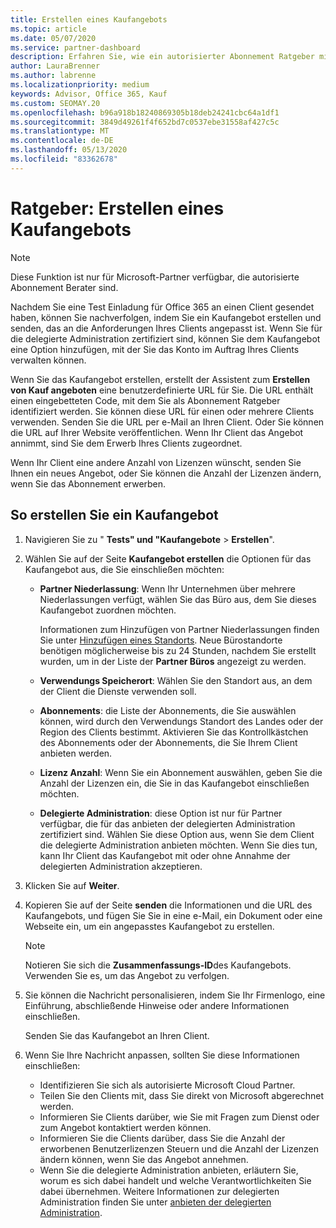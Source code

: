 ```yaml
---
title: Erstellen eines Kaufangebots
ms.topic: article
ms.date: 05/07/2020
ms.service: partner-dashboard
description: Erfahren Sie, wie ein autorisierter Abonnement Ratgeber mithilfe von Partner Center ein Kaufangebot und eine benutzerdefinierte URL erstellen kann, die in Office 365-Test Einladungen enthalten sein soll.
author: LauraBrenner
ms.author: labrenne
ms.localizationpriority: medium
keywords: Advisor, Office 365, Kauf
ms.custom: SEOMAY.20
ms.openlocfilehash: b96a918b18240869305b18deb24241cbc64a1df1
ms.sourcegitcommit: 3849d49261f4f652bd7c0537ebe31558af427c5c
ms.translationtype: MT
ms.contentlocale: de-DE
ms.lasthandoff: 05/13/2020
ms.locfileid: "83362678"
---
```

# <a name="advisors-create-a-purchase-offer"></a>Ratgeber: Erstellen eines Kaufangebots

> [!NOTE]
> Diese Funktion ist nur für Microsoft-Partner verfügbar, die autorisierte Abonnement Berater sind.

Nachdem Sie eine Test Einladung für Office 365 an einen Client gesendet haben, können Sie nachverfolgen, indem Sie ein Kaufangebot erstellen und senden, das an die Anforderungen Ihres Clients angepasst ist. Wenn Sie für die delegierte Administration zertifiziert sind, können Sie dem Kaufangebot eine Option hinzufügen, mit der Sie das Konto im Auftrag Ihres Clients verwalten können.

Wenn Sie das Kaufangebot erstellen, erstellt der Assistent zum **Erstellen von Kauf angeboten** eine benutzerdefinierte URL für Sie. Die URL enthält einen eingebetteten Code, mit dem Sie als Abonnement Ratgeber identifiziert werden. Sie können diese URL für einen oder mehrere Clients verwenden. Senden Sie die URL per e-Mail an Ihren Client. Oder Sie können die URL auf Ihrer Website veröffentlichen. Wenn Ihr Client das Angebot annimmt, sind Sie dem Erwerb Ihres Clients zugeordnet.

Wenn Ihr Client eine andere Anzahl von Lizenzen wünscht, senden Sie Ihnen ein neues Angebot, oder Sie können die Anzahl der Lizenzen ändern, wenn Sie das Abonnement erwerben.

## <a name="to-create-a-purchase-offer"></a>So erstellen Sie ein Kaufangebot

1. Navigieren Sie zu " **Tests" und "Kaufangebote**  >  **Erstellen**".

2. Wählen Sie auf der Seite **Kaufangebot erstellen** die Optionen für das Kaufangebot aus, die Sie einschließen möchten:

    - **Partner Niederlassung**: Wenn Ihr Unternehmen über mehrere Niederlassungen verfügt, wählen Sie das Büro aus, dem Sie dieses Kaufangebot zuordnen möchten.

        Informationen zum Hinzufügen von Partner Niederlassungen finden Sie unter [Hinzufügen eines Standorts](manage-locations.md). Neue Bürostandorte benötigen möglicherweise bis zu 24 Stunden, nachdem Sie erstellt wurden, um in der Liste der **Partner Büros** angezeigt zu werden.

    - **Verwendungs Speicherort**: Wählen Sie den Standort aus, an dem der Client die Dienste verwenden soll.
    - **Abonnements**: die Liste der Abonnements, die Sie auswählen können, wird durch den Verwendungs Standort des Landes oder der Region des Clients bestimmt. Aktivieren Sie das Kontrollkästchen des Abonnements oder der Abonnements, die Sie Ihrem Client anbieten werden.
    - **Lizenz Anzahl**: Wenn Sie ein Abonnement auswählen, geben Sie die Anzahl der Lizenzen ein, die Sie in das Kaufangebot einschließen möchten.
    - **Delegierte Administration**: diese Option ist nur für Partner verfügbar, die für das anbieten der delegierten Administration zertifiziert sind. Wählen Sie diese Option aus, wenn Sie dem Client die delegierte Administration anbieten möchten. Wenn Sie dies tun, kann Ihr Client das Kaufangebot mit oder ohne Annahme der delegierten Administration akzeptieren.

3. Klicken Sie auf **Weiter**.

4. Kopieren Sie auf der Seite **senden** die Informationen und die URL des Kaufangebots, und fügen Sie Sie in eine e-Mail, ein Dokument oder eine Webseite ein, um ein angepasstes Kaufangebot zu erstellen.

    > [!NOTE]
    > Notieren Sie sich die **Zusammenfassungs-ID**des Kaufangebots. Verwenden Sie es, um das Angebot zu verfolgen.

5. Sie können die Nachricht personalisieren, indem Sie Ihr Firmenlogo, eine Einführung, abschließende Hinweise oder andere Informationen einschließen.

    Senden Sie das Kaufangebot an Ihren Client.

6. Wenn Sie Ihre Nachricht anpassen, sollten Sie diese Informationen einschließen:

    - Identifizieren Sie sich als autorisierte Microsoft Cloud Partner.
    - Teilen Sie den Clients mit, dass Sie direkt von Microsoft abgerechnet werden.
    - Informieren Sie Clients darüber, wie Sie mit Fragen zum Dienst oder zum Angebot kontaktiert werden können.
    - Informieren Sie die Clients darüber, dass Sie die Anzahl der erworbenen Benutzerlizenzen Steuern und die Anzahl der Lizenzen ändern können, wenn Sie das Angebot annehmen.
    - Wenn Sie die delegierte Administration anbieten, erläutern Sie, worum es sich dabei handelt und welche Verantwortlichkeiten Sie dabei übernehmen. Weitere Informationen zur delegierten Administration finden Sie unter [anbieten der delegierten Administration](customers_revoke_admin_privileges.md).
